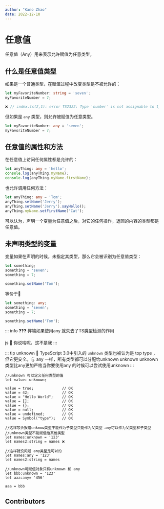 ```yaml
---
author: "Kano Zhao"
date: 2022-12-10
---
```

# 任意值

<PageInfo/>

任意值（Any）用来表示允许赋值为任意类型。

## 什么是任意值类型

如果是一个普通类型，在赋值过程中改变类型是不被允许的：

```Typescript
let myFavoriteNumber: string = 'seven';
myFavoriteNumber = 7;

❌ // index.ts(2,1): error TS2322: Type 'number' is not assignable to type 'string'.
```

但如果是 ```any``` 类型，则允许被赋值为任意类型。

```Typescript
let myFavoriteNumber: any = 'seven';
myFavoriteNumber = 7;
```

## 任意值的属性和方法

在任意值上访问任何属性都是允许的：
```Typescript
let anyThing: any = 'hello';
console.log(anyThing.myName);
console.log(anyThing.myName.firstName);
```

也允许调用任何方法：

```Typescript
let anyThing: any = 'Tom';
anyThing.setName('Jerry');
anyThing.setName('Jerry').sayHello();
anyThing.myName.setFirstName('Cat');
```
可以认为，声明一个变量为任意值之后，对它的任何操作，返回的内容的类型都是任意值。

## 未声明类型的变量

变量如果在声明的时候，未指定其类型，那么它会被识别为任意值类型：

```Typescript
let something;
something = 'seven';
something = 7;

something.setName('Tom');
```
等价于🟰
```Typescript
let something: any;
something = 'seven';
something = 7;

something.setName('Tom');
```
::: info
❓❓❓ 弊端如果使用any 就失去了TS类型检测的作用

js 💬 你说啥呢，这不是我
:::

::: tip unknown 🤌
TypeScript 3.0中引入的 ```unknown``` 类型也被认为是 top type ，但它更安全。与 any 一样，所有类型都可以分配给unknown unknown  unknown类型比any更加严格当你要使用any 的时候可以尝试使用unknown
:::

```Typescript{16}
//unknown 可以定义任何类型的值
let value: unknown;
 
value = true;             // OK
value = 42;               // OK
value = "Hello World";    // OK
value = [];               // OK
value = {};               // OK
value = null;             // OK
value = undefined;        // OK
value = Symbol("type");   // OK
 
//这样写会报错unknow类型不能作为子类型只能作为父类型 any可以作为父类型和子类型
//unknown类型不能赋值给其他类型
let names:unknown = '123'
let names2:string = names ❌
 
//这样就没问题 any类型是可以的
let names:any = '123'
let names2:string = names   
 
//unknown可赋值对象只有unknown 和 any
let bbb:unknown = '123'
let aaa:any= '456'
 
aaa = bbb
```



## Contributors

<Contributors/>

<CopyRight/>